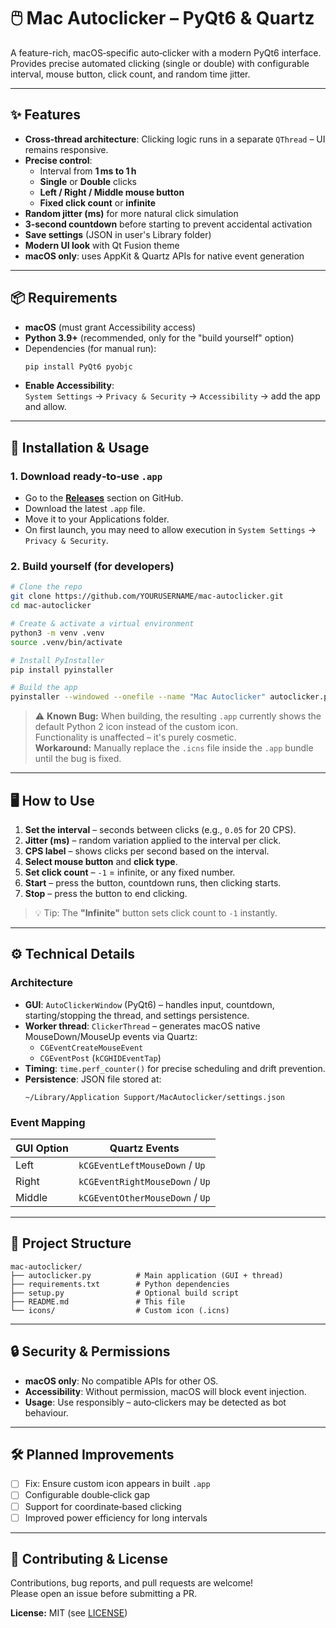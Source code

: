 # 🖱️ Mac Autoclicker – PyQt6 & Quartz

A feature-rich, macOS‑specific auto‑clicker with a modern PyQt6 interface.  
Provides precise automated clicking (single or double) with configurable interval, mouse button, click count, and random time jitter.

---

## ✨ Features

- **Cross‑thread architecture**: Clicking logic runs in a separate `QThread` – UI remains responsive.
- **Precise control**:
  - Interval from **1 ms to 1 h**
  - **Single** or **Double** clicks
  - **Left / Right / Middle mouse button**
  - **Fixed click count** or **infinite**
- **Random jitter (ms)** for more natural click simulation
- **3‑second countdown** before starting to prevent accidental activation
- **Save settings** (JSON in user's Library folder)
- **Modern UI look** with Qt Fusion theme
- **macOS only**: uses AppKit & Quartz APIs for native event generation

---

## 📦 Requirements

- **macOS** (must grant Accessibility access)
- **Python 3.9+** (recommended, only for the "build yourself" option)
- Dependencies (for manual run):
  ```bash
  pip install PyQt6 pyobjc
  ```
- **Enable Accessibility**:  
  `System Settings` → `Privacy & Security` → `Accessibility` → add the app and allow.

---

## 🚀 Installation & Usage

### 1. Download ready‑to‑use `.app`
- Go to the **[Releases](../../releases)** section on GitHub.
- Download the latest `.app` file.
- Move it to your Applications folder.
- On first launch, you may need to allow execution in `System Settings` → `Privacy & Security`.

### 2. Build yourself (for developers)
```bash
# Clone the repo
git clone https://github.com/YOURUSERNAME/mac-autoclicker.git
cd mac-autoclicker

# Create & activate a virtual environment
python3 -m venv .venv
source .venv/bin/activate

# Install PyInstaller
pip install pyinstaller

# Build the app
pyinstaller --windowed --onefile --name "Mac Autoclicker" autoclicker.py
```

> ⚠️ **Known Bug:** When building, the resulting `.app` currently shows the default Python 2 icon instead of the custom icon.  
> Functionality is unaffected – it's purely cosmetic.  
> **Workaround:** Manually replace the `.icns` file inside the `.app` bundle until the bug is fixed.

---

## 🖥️ How to Use

1. **Set the interval** – seconds between clicks (e.g., `0.05` for 20 CPS).
2. **Jitter (ms)** – random variation applied to the interval per click.
3. **CPS label** – shows clicks per second based on the interval.
4. **Select mouse button** and **click type**.
5. **Set click count** – `-1` = infinite, or any fixed number.
6. **Start** – press the button, countdown runs, then clicking starts.
7. **Stop** – press the button to end clicking.

> 💡 Tip: The **"Infinite"** button sets click count to `-1` instantly.

---

## ⚙️ Technical Details

### Architecture
- **GUI**: `AutoClickerWindow` (PyQt6) – handles input, countdown, starting/stopping the thread, and settings persistence.
- **Worker thread**: `ClickerThread` – generates macOS native MouseDown/MouseUp events via Quartz:
  - `CGEventCreateMouseEvent`
  - `CGEventPost` (`kCGHIDEventTap`)
- **Timing**: `time.perf_counter()` for precise scheduling and drift prevention.
- **Persistence**: JSON file stored at:
  ```
  ~/Library/Application Support/MacAutoclicker/settings.json
  ```

### Event Mapping
| GUI Option | Quartz Events                  |
|------------|---------------------------------|
| Left       | `kCGEventLeftMouseDown` / `Up`  |
| Right      | `kCGEventRightMouseDown` / `Up` |
| Middle     | `kCGEventOtherMouseDown` / `Up` |

---

## 📂 Project Structure

```
mac-autoclicker/
├── autoclicker.py          # Main application (GUI + thread)
├── requirements.txt        # Python dependencies
├── setup.py                # Optional build script
├── README.md               # This file
└── icons/                  # Custom icon (.icns)
```

---

## 🔒 Security & Permissions

- **macOS only**: No compatible APIs for other OS.
- **Accessibility**: Without permission, macOS will block event injection.
- **Usage**: Use responsibly – auto‑clickers may be detected as bot behaviour.

---

## 🛠️ Planned Improvements

- [ ] Fix: Ensure custom icon appears in built `.app`
- [ ] Configurable double‑click gap
- [ ] Support for coordinate‑based clicking
- [ ] Improved power efficiency for long intervals

---

## 🤝 Contributing & License

Contributions, bug reports, and pull requests are welcome!  
Please open an issue before submitting a PR.

**License:** MIT (see [LICENSE](LICENSE))
```
